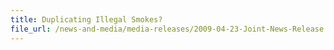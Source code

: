 ```yaml
---
title: Duplicating Illegal Smokes?
file_url: /news-and-media/media-releases/2009-04-23-Joint-News-Release.pdf
---
```

